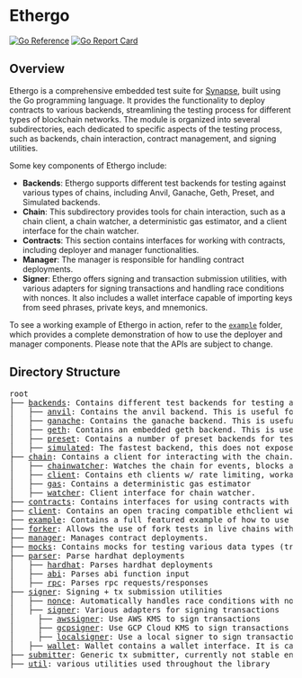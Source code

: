 # Ethergo

[![Go Reference](https://pkg.go.dev/badge/github.com/synapsecns/sanguine/ethergo.svg)](https://pkg.go.dev/github.com/synapsecns/sanguine/ethergo)
[![Go Report Card](https://goreportcard.com/badge/github.com/synapsecns/sanguine/ethergo)](https://goreportcard.com/report/github.com/synapsecns/sanguine/ethergo)


## Overview

Ethergo is a comprehensive embedded test suite for [Synapse](https://synapseprotocol.com), built using the Go programming language. It provides the functionality to deploy contracts to various backends, streamlining the testing process for different types of blockchain networks. The module is organized into several subdirectories, each dedicated to specific aspects of the testing process, such as backends, chain interaction, contract management, and signing utilities.

Some key components of Ethergo include:

 - **Backends**: Ethergo supports different test backends for testing against various types of chains, including Anvil, Ganache, Geth, Preset, and Simulated backends.
 - **Chain**: This subdirectory provides tools for chain interaction, such as a chain client, a chain watcher, a deterministic gas estimator, and a client interface for the chain watcher.
 - **Contracts**: This section contains interfaces for working with contracts, including deployer and manager functionalities.
 - **Manager**: The manager is responsible for handling contract deployments.
 -  **Signer**: Ethergo offers signing and transaction submission utilities, with various adapters for signing transactions and handling race conditions with nonces. It also includes a wallet interface capable of importing keys from seed phrases, private keys, and mnemonics.

 To see a working example of Ethergo in action, refer to the [`example`](./example) folder, which provides a complete demonstration of how to use the deployer and manager components. Please note that the APIs are subject to change.


## Directory Structure

<pre>
root
├── <a href="./backends">backends</a>: Contains different test backends for testing against different types of chains
│   ├── <a href="./backends/anvil">anvil</a>: Contains the anvil backend. This is useful for fork testing and requires docker. It aloso contains cheatcodes for testing detailed [here](https://book.getfoundry.sh/anvil/)
│   ├── <a href="./backends/ganache">ganache</a>: Contains the ganache backend. This is useful for fork testing and requires docker. This is currently using an older version of ganache, but will be updated to use the latest version. See [here](https://github.com/trufflesuite/ganache) for details.
│   ├── <a href="./backends/geth">geth</a>: Contains an embedded geth backend. This is useful for testing against a local geth instance without forking capabilities. This does not require docker and runs fully embedded in the go application, as such it is faster than the docker-based backends, but less versatile. Used when an rpc address is needed for a localnet.
│   ├── <a href="./backends/preset">preset</a>: Contains a number of preset backends for testing.
│   ├── <a href="./backends/simulated">simulated</a>: The fastest backend, this does not expose an rpc endpoint and uses geth's [simulated backend](https://goethereumbook.org/en/client-simulated/)
├── <a href="./chain">chain</a>: Contains a client for interacting with the chain. This will be removed in a future version. Please use [client](./client) going forward.
│   ├── <a href="./chain/chainwatcher">chainwatcher</a>: Watches the chain for events, blocks and logs
│   ├── <a href="./chain/client">client</a>: Contains eth clients w/ rate limiting, workarounds for bugs in some chains, etc.
│   ├── <a href="./chain/gas">gas</a>: Contains a deterministic gas estimator
│   ├── <a href="./chain/watcher">watcher</a>: Client interface for chain watcher.
├── <a href="./contracts">contracts</a>: Contains interfaces for using contracts with the deployer + manager
├── <a href="./client">client</a>: Contains an open tracing compatible ethclient with batching.
├── <a href="./example">example</a>: Contains a full featured example of how to use deployer + manager
├── <a href="./forker">forker</a>: Allows the use of fork tests in live chains without docker using an anvil binary.
├── <a href="./manager">manager</a>: Manages contract deployments.
├── <a href="./mocks">mocks</a>: Contains mocks for testing various data types (transactions, addresses, logs, etc)
├── <a href="./parser">parser</a>: Parse hardhat deployments
│   ├── <a href="./parser/hardhat">hardhat</a>: Parses hardhat deployments
│   ├── <a href="./parser/abiutil">abi</a>: Parses abi function input
│   ├── <a href="./parser/rpc">rpc</a>: Parses rpc requests/responses
├── <a href="./signer">signer</a>: Signing + tx submission utilities
│   ├── <a href="./signer/nonce">nonce</a>: Automatically handles race conditions with nonces, used in backends.
│   ├── <a href="./signer/signer">signer</a>: Various adapters for signing transactions
│     ├── <a href="./signer/signer/awssigner">awssigner</a>: Use AWS KMS to sign transactions
│     ├── <a href="./signer/signer/gcpsigner">gcpsigner</a>: Use GCP Cloud KMS to sign transactions
│     ├── <a href="./signer/signer/localsigner">localsigner</a>: Use a local signer to sign transactions
│   ├── <a href="./signer/wallet">wallet</a>: Wallet contains a wallet interface. It is capable of importing keys from seed phrases, private keys, and mnemonics.
├── <a href="./submitter">submitter</a>: Generic tx submitter, currently not stable enough for general use.
├── <a href="./util">util</a>: various utilities used throughout the library
</pre>

